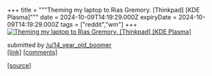 +++
title = """Theming my laptop to Rias Gremory. [Thinkpad] [KDE Plasma]"""
date = 2024-10-09T14:19:29.000Z
expiryDate = 2024-10-09T14:19:29.000Z
tags = ["reddit","wm"]
+++
[![Theming my laptop to Rias Gremory. [Thinkpad] [KDE Plasma] ](https://b.thumbs.redditmedia.com/ztWjzJgRHk92rEUiXrkosyfDPyBr-sVMNYPorT5mHvQ.jpg "Theming my laptop to Rias Gremory. [Thinkpad] [KDE Plasma] ")](https://www.reddit.com/r/unixporn/comments/1fzsizf/theming_my_laptop_to_rias_gremory_thinkpad_kde/)

submitted by [/u/14\_year\_old\_boomer](https://www.reddit.com/user/14_year_old_boomer)  
[\[link\]](https://www.reddit.com/gallery/1fzsizf) [\[comments\]](https://www.reddit.com/r/unixporn/comments/1fzsizf/theming_my_laptop_to_rias_gremory_thinkpad_kde/)

[[source]](https://www.reddit.com/r/unixporn/comments/1fzsizf/theming_my_laptop_to_rias_gremory_thinkpad_kde/)
